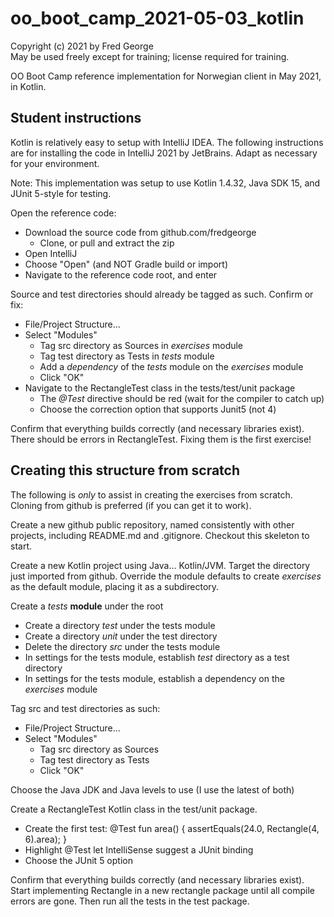 # oo_boot_camp_2021-05-03_kotlin

Copyright (c) 2021 by Fred George  
May be used freely except for training; license required for training.

OO Boot Camp reference implementation for Norwegian client in
May 2021, in Kotlin.

## Student instructions

Kotlin is relatively easy to setup with IntelliJ IDEA. 
The following instructions are for installing the code 
in IntelliJ 2021 by JetBrains. 
Adapt as necessary for your environment.

Note: This implementation was setup to use Kotlin 1.4.32, Java SDK 15, 
and JUnit 5-style for testing.

Open the reference code:

- Download the source code from github.com/fredgeorge
    - Clone, or pull and extract the zip
- Open IntelliJ
- Choose "Open" (and NOT Gradle build or import)
- Navigate to the reference code root, and enter

Source and test directories should already be tagged as such. Confirm or fix:

- File/Project Structure...
- Select "Modules"
    - Tag src directory as Sources in *exercises* module
    - Tag test directory as Tests in *tests* module
    - Add a *dependency* of the *tests* module on the *exercises* module 
    - Click "OK"
- Navigate to the RectangleTest class in the tests/test/unit package
    - The *@Test* directive should be red (wait for the compiler to catch up)
    - Choose the correction option that supports Junit5 (not 4)

Confirm that everything builds correctly (and necessary libraries exist).
There should be errors in RectangleTest. 
Fixing them is the first exercise!

## Creating this structure from scratch

The following is *only* to assist in creating the exercises from scratch.
Cloning from github is preferred (if you can get it to work).

Create a new github public repository, named
consistently with other projects, including README.md and .gitignore.
Checkout this skeleton to start.

Create a new Kotlin project using Java... Kotlin/JVM.
Target the directory just imported from github.
Override the module defaults to create *exercises*
as the default module, placing it as a subdirectory.

Create a *tests* **module** under the root

- Create a directory *test* under the tests module
- Create a directory *unit* under the test directory
- Delete the directory *src* under the tests module
- In settings for the tests module, establish *test* directory as a test directory
- In settings for the tests module, establish a dependency on the *exercises* module

Tag src and test directories as such:

- File/Project Structure...
- Select "Modules"
    - Tag src directory as Sources
    - Tag test directory as Tests
    - Click "OK"

Choose the Java JDK and Java levels to use (I use the latest of both)

Create a RectangleTest Kotlin class in the test/unit package.

- Create the first test:
  @Test fun area() {
  assertEquals(24.0, Rectangle(4, 6).area);
  }
- Highlight @Test let IntelliSense suggest a JUnit binding
- Choose the JUnit 5 option

Confirm that everything builds correctly (and necessary libraries exist).
Start implementing Rectangle in a new rectangle package until all compile
errors are gone. Then run all the tests in the test package.
